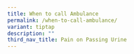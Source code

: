 ```yaml
---
title: When to call Ambulance
permalink: /when-to-call-ambulance/
variant: tiptap
description: ""
third_nav_title: Pain on Passing Urine
---
```

